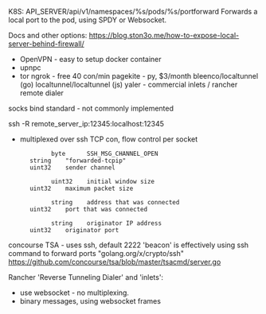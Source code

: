 K8S:
API_SERVER/api/v1/namespaces/%s/pods/%s/portforward
Forwards a local port to the pod, using SPDY or Websocket.

Docs and other options:
https://blog.ston3o.me/how-to-expose-local-server-behind-firewall/
- OpenVPN - easy to setup docker container
- upnpc
- tor
  ngrok - free 40 con/min
  pagekite - py, $3/month
  bleenco/localtunnel (go)
  localtunnel/localtunnel (js)
  yaler - commercial
  inlets / rancher remote dialer

socks bind standard - not commonly implemented

ssh -R remote_server_ip:12345:localhost:12345
- multiplexed over ssh TCP con, flow control per socket


```
			byte      SSH_MSG_CHANNEL_OPEN
      string    "forwarded-tcpip"
      uint32    sender channel

			uint32    initial window size
      uint32    maximum packet size

			string    address that was connected
      uint32    port that was connected

			string    originator IP address
      uint32    originator port
```

concourse TSA - uses ssh, default 2222
'beacon' is effectively using ssh command to forward ports
"golang.org/x/crypto/ssh"
https://github.com/concourse/tsa/blob/master/tsacmd/server.go

Rancher 'Reverse Tunneling Dialer' and 'inlets':
- use websocket - no multiplexing.
- binary messages, using websocket frames
